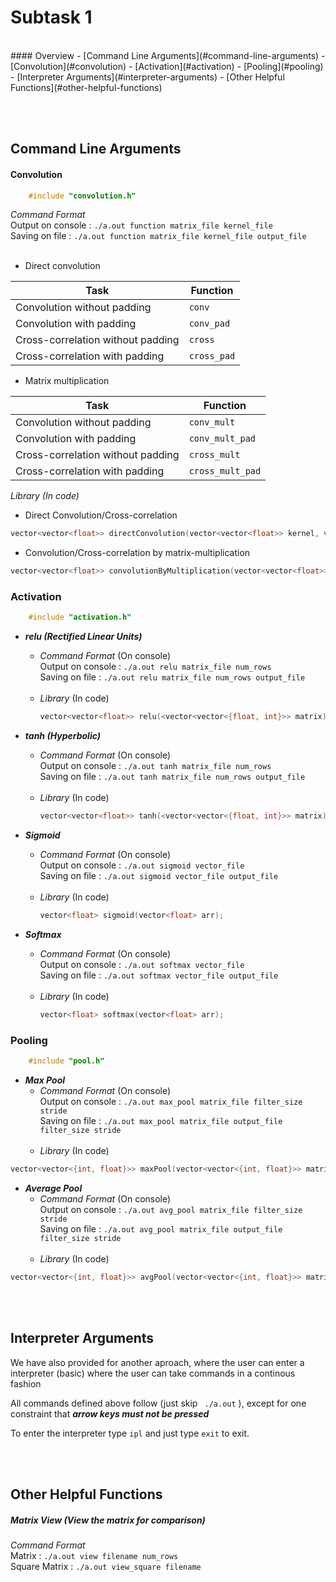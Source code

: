 # Subtask 1
<br>
#### Overview
  - [Command Line Arguments](#command-line-arguments)
    -   [Convolution](#convolution)
    -   [Activation](#activation)
    -   [Pooling](#pooling)
  - [Interpreter Arguments](#interpreter-arguments)
  - [Other Helpful Functions](#other-helpful-functions)

<br><br>
## Command Line Arguments

#### Convolution

```cpp
    #include "convolution.h"
```

_Command Format_ <br>
Output on console : `./a.out function matrix_file kernel_file` <br>
Saving on file : `./a.out function matrix_file kernel_file output_file` <br><br>

- Direct convolution

Task | Function
------------ | -------------
Convolution without padding | ```conv```
Convolution with padding | ```conv_pad```
Cross-correlation without padding | ```cross```
Cross-correlation with padding | ```cross_pad```


- Matrix multiplication

Task | Function
------------ | -------------
Convolution without padding | ```conv_mult```
Convolution with padding | ```conv_mult_pad```
Cross-correlation without padding | ```cross_mult```
Cross-correlation with padding | ```cross_mult_pad```


_Library (In code)_

- Direct Convolution/Cross-correlation

```cpp
vector<vector<float>> directConvolution(vector<vector<float>> kernel, vector<vector<float>> matrix, bool convolution, bool padding=false)
```

 - Convolution/Cross-correlation by matrix-multiplication

```cpp
vector<vector<float>> convolutionByMultiplication(vector<vector<float>> kernel, vector<vector<float>> matrix, bool convolution, bool padding=false)
```


### Activation

```cpp
    #include "activation.h"
```

- ***relu (Rectified Linear Units)***<br>
    - _Command Format_ (On console) <br>
        Output on console : `./a.out relu matrix_file num_rows` <br>
        Saving on file : `./a.out relu matrix_file num_rows output_file` <br><br>
    -  _Library_ (In code)<br>
        ```cpp
        vector<vector<float>> relu(<vector<vector<{float, int}>> matrix);
        ```

- ***tanh (Hyperbolic)***
    - _Command Format_ (On console) <br>
        Output on console : `./a.out tanh matrix_file num_rows` <br>
        Saving on file : `./a.out tanh matrix_file num_rows output_file` <br><br>
    -  _Library_ (In code)<br>
        ```cpp
        vector<vector<float>> tanh(<vector<vector<{float, int}>> matrix);
        ```

- ***Sigmoid***
    - _Command Format_ (On console) <br>
        Output on console : `./a.out sigmoid vector_file` <br>
        Saving on file : `./a.out sigmoid vector_file output_file` <br><br>
    -  _Library_ (In code)<br>
        ```cpp
        vector<float> sigmoid(vector<float> arr);
        ```

- ***Softmax***
    - _Command Format_ (On console) <br>
        Output on console : `./a.out softmax vector_file` <br>
        Saving on file : `./a.out softmax vector_file output_file` <br><br>
    -  _Library_ (In code)<br>
        ```cpp
        vector<float> softmax(vector<float> arr);
        ```

### Pooling
```cpp
    #include "pool.h"
```

- ***Max Pool***<br>
    - _Command Format_ (On console) <br>
        Output on console : `./a.out max_pool matrix_file filter_size stride` <br>
        Saving on file : `./a.out max_pool matrix_file output_file filter_size stride` <br><br>
    -  _Library_ (In code)

```cpp
vector<vector<{int, float}>> maxPool(vector<vector<{int, float}>> matrix, int filterSize = 2, int stride = 2 );
```

- ***Average Pool***
    - _Command Format_ (On console) <br>
        Output on console : `./a.out avg_pool matrix_file filter_size stride` <br>
        Saving on file : `./a.out avg_pool matrix_file output_file filter_size stride` <br><br>
    -  _Library_ (In code)

```cpp
vector<vector<{int, float}>> avgPool(vector<vector<{int, float}>> matrix, int filterSize = 2, int stride = 2 );
```

<br><br>
## Interpreter Arguments
We have also provided for another aproach, where the user can enter a interpreter (basic) where the user can take commands in a continous fashion <br>

All commands defined above follow (just skip ` ./a.out` ), except for one constraint that ***arrow keys must not be pressed***<br>

To enter the interpreter type `ipl` and just type `exit` to exit.

<br><br>

## Other Helpful Functions

##### **Matrix View**  (View the matrix for comparison)<br>

_Command Format_ <br>
    Matrix :  `./a.out view filename num_rows` <br>
    Square Matrix :  `./a.out view_square filename`
